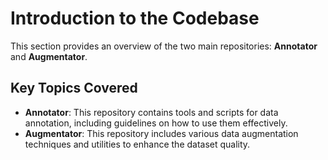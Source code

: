 # Introduction to the Codebase
This section provides an overview of the two main repositories: **Annotator** and **Augmentator**. 

## Key Topics Covered

- **Annotator**: This repository contains tools and scripts for data annotation, including guidelines on how to use them effectively.
- **Augmentator**: This repository includes various data augmentation techniques and utilities to enhance the dataset quality.
